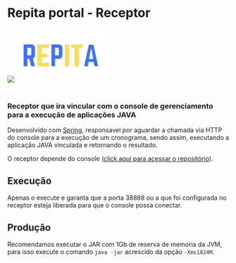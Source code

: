 # Repita portal - Receptor

<div>
  <img width="200px" src="https://avatars0.githubusercontent.com/u/70340698?s=200&v=4" />
  <img width="200px" src="https://github.com/Hugo-Carvalho/repita-rpa-maker/blob/master/src/assets/title.PNG" />
</div>
<br />

### Receptor que ira vincular com o console de gerenciamento para a execução de aplicações JAVA

Desenvolvido com <a href="https://spring.io" target="_blank">Spring</a>, responsavel por aguardar a chamada via HTTP do console para a execução de um cronograma, sendo assim, executando a aplicação JAVA vinculada e retornando o resultado.

O receptor depende do console (<a href="https://github.com/SikLabTech/repita-portal-console">click aqui para acessar o repositório</a>).

## Execução

Apenas o execute e garanta que a porta 38888 ou a que foi configurada no receptor esteja liberada para que o console possa conectar.

## Produção

Recomendamos executar o JAR com 1Gb de reserva de memoria da JVM, para isso execute o comando ``java -jar`` acrescido da opção ``-Xms1024M``.
